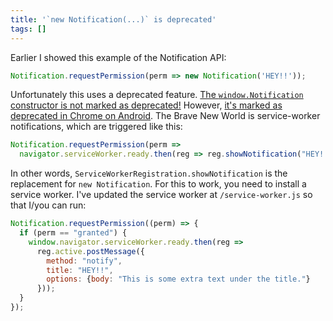 ```yaml
---
title: '`new Notification(...)` is deprecated'
tags: []
---
```


Earlier I showed this example of the Notification API:

```js
Notification.requestPermission(perm => new Notification('HEY!!'));
```

Unfortunately this uses a deprecated feature.
[The `window.Notification` constructor is not marked as deprecated!](https://developer.mozilla.org/en-US/docs/Web/API/notification)
However, [it's marked as deprecated in Chrome on Android](https://stackoverflow.com/questions/19474116/the-constructor-notification-is-deprecated).
The Brave New World is service-worker notifications, which are triggered like this:

```js
Notification.requestPermission(perm =>
  navigator.serviceWorker.ready.then(reg => reg.showNotification("HEY!!")));
```

In other words, `ServiceWorkerRegistration.showNotification` is the replacement for `new Notification`.
For this to work, you need to install a service worker.
I've updated the service worker at `/service-worker.js`
so that I/you can run:

```js
Notification.requestPermission((perm) => {
  if (perm == "granted") {
    window.navigator.serviceWorker.ready.then(reg =>
      reg.active.postMessage({
        method: "notify",
        title: "HEY!!",
        options: {body: "This is some extra text under the title."}
      }));
  }
});
```
